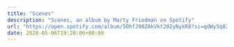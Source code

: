 ```yaml
---
title: "Scenes"
description: "Scenes, an album by Marty Friedman on Spotify"
url: "https://open.spotify.com/album/5OhfJ98ZAkVkt202yNykR8?si=qdWy5q82RGq90MLQ1MtjOg"
date: 2020-05-06T19:20:06+00:00
---
```

